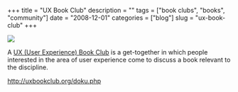 +++
title = "UX Book Club"
description = ""
tags = ["book clubs", "books", "community"]
date = "2008-12-01"
categories = ["blog"]
slug = "ux-book-club"
+++



  <div class="notebook-screenshot"><a href="http://uxbookclub.org/doku.php"><img src="http://media.konigi.com/bluga/wt493414b745591.jpg"/></a></div><p>A <a href="http://uxbookclub.org/doku.php">UX (User Experience) Book Club</a> is a get-together in which people interested in the area of user experience come to discuss a book relevant to the discipline. </p>
    
  <a href="http://uxbookclub.org/doku.php">http://uxbookclub.org/doku.php</a>
